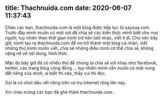 title: Thachnuida.com
date: 2020-06-07 11:37:43
---

Chào các bạn, thachnuida.com là một blog được tiếp tục từ saysua.com. Trước đây mình muốn có một nơi để chia sẻ các kiến thức mình biết cho mọi người, tuy nhiên theo thời gian mình trở nên lười nhác, viết ít đi. Cho nên bây giờ, mình tạo ra thachnuida.com để nó trở thành một blog cá nhân, viết những thứ mình muốn viết, chia sẻ những điều mình có thể chia sẻ, không nặng nề về nội dung, hình thức.

Mặc dù bây giờ đã có nhiều thứ để chúng ta chia sẻ với nhau như facebook, twitter, các trang blog cộng đồng ... tuy nhiên mình vẫn muốn có một vùng đất riêng của mình, ai biết thì vào, thấy vui thì đọc.

Gọi là có chút dấu vết riêng trên vũ trụ internet rộng lớn này.

Xin chào mừng các bạn đã ghé thăm thachnuida.com.